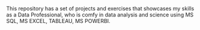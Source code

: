 This repository has a set of projects and exercises that showcases my skills as a Data Professional, who is comfy in data analysis and science using MS SQL, MS EXCEL, TABLEAU, MS POWERBI. 
